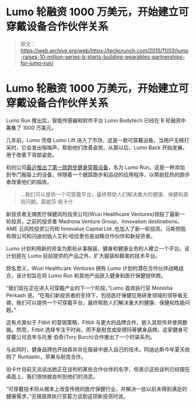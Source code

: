 # Lumo 轮融资 1000 万美元，开始建立可穿戴设备合作伙伴关系 

> 原文：<https://web.archive.org/web/https://techcrunch.com/2015/11/03/lumo-raises-10-million-series-b-starts-building-wearables-partnerships-for-lumo-run/>

# Lumo 轮融资 1000 万美元，开始建立可穿戴设备合作伙伴关系

Lumo Run 推出后，智能传感器和软件平台 Lumo Bodytech 已经在 B 轮融资中筹集了 1000 万美元。

几年前，Lumo 凭借 Lumo Lift 进入了市场，这是一款可穿戴设备，当用户无精打采时，它会发出嗡嗡声，帮助他们改善姿势。从那以后，Lumo Back 开始发展，用于改善下背部姿势。

初创公司[最近推出了第一款跑步健身穿戴设备](https://web.archive.org/web/20221006021637/https://beta.techcrunch.com/2015/10/07/lumo-aims-for-the-running-market-with-launch-of-a-smart-garment-to-improve-runners-posture/)，名为 Lumo Run。这是一种添加到专门服装上的设备，伴随着一个跟踪跑步和运动的应用程序，以帮助狂热的跑步者改善他们的锻炼。

> …我们可以提供一个可穿戴平台，最终帮助人们解决重大的健康、保健和表现问题。莫妮莎·佩卡什

新投资者无锡医疗保健风险投资公司(Wuxi Healthcare Ventures)领投了最新一轮投资，之前的投资者 Madrona Venture Group、Innovation destinations、AME 云风险投资公司和 Innovalue Capital Ltd .也加入了新一轮投资。马斯控股有限公司和闪迪创始人艾利·哈拉里也是战略合作伙伴和新投资者。

Lumo 计划利用新的资金为那些从事服装、健身和健康业务的人建立一个平台。该计划是在 Lumo 目前提供的产品之外，扩大服装和鞋类的技术平台。

顾名思义，Wuxi Healthcare Ventures 拥有 Lumo 计划的潜在合作伙伴战略组合，该计划旨在将 Lumo Run 和其他产品嵌入健身和医疗保健提供商。

“我们现在正在进入可穿戴产业的下一个阶段，”Lumo 首席执行官 Monisha Perkash 说。“在我们新投资者的支持下，包括医疗保健应用研发领域的领导者无锡，我们可以提供一个可穿戴平台，最终帮助人们解决重大的健康、保健和性能问题。”

这有点类似于 Fitbit 的营销策略，Fitbit 与更大的品牌合作，嵌入其软件并使用数据。然而，Fitbit 选择专注于时尚，而不是耐克或安德玛等健身品牌。这家健身可穿戴公司去年与托里·伯奇(Tory Burch)合作推出了一个时装系列。

与此同时，健身品牌也开始吞并并在服装中嵌入自己的技术。阿迪达斯今年夏天收购了 Runtastic，苹果与耐克合作。

珀卡什目前无法说出她正在谈判的某些合作伙伴的名字，但表示这些谈判已经摆在桌面上，我们很快就会听到他们的消息。

“可穿戴技术将从根本上改变传统的医疗保健行业，并解决一些以前未得到满足的健康需求，”无锡首席执行官葛力谈到这项新投资时说。
